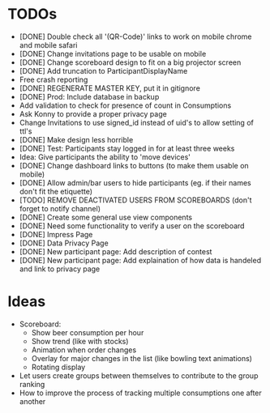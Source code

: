 # TODOs

- [DONE] Double check all '(QR-Code)' links to work on mobile chrome and mobile safari
- [DONE] Change invitations page to be usable on mobile
- [DONE] Change scoreboard design to fit on a big projector screen
- [DONE] Add truncation to ParticipantDisplayName
- Free crash reporting
- [DONE] REGENERATE MASTER KEY, put it in gitignore
- [DONE] Prod: Include database in backup
- Add validation to check for presence of count in Consumptions
- Ask Konny to provide a proper privacy page
- Change Invitations to use signed_id instead of uid's to allow setting of ttl's
- [DONE] Make design less horrible
- [DONE] Test: Participants stay logged in for at least three weeks
- Idea: Give participants the ability to 'move devices'
- [DONE] Change dashboard links to buttons (to make them usable on mobile)
- [DONE] Allow admin/bar users to hide participants (eg. if their names don't fit the etiquette)
- [TODO] REMOVE DEACTIVATED USERS FROM SCOREBOARDS (don't forget to notify channel)
- [DONE] Create some general use view components
- [DONE] Need some functionality to verify a user on the scoreboard 
- [DONE] Impress Page
- [DONE] Data Privacy Page
- [DONE] New participant page: Add description of contest
- [DONE] New participant page: Add explaination of how data is handeled and link to privacy page

# Ideas
- Scoreboard: 
    - Show beer consumption per hour
    - Show trend (like with stocks)
    - Animation when order changes
    - Overlay for major changes in the list (like bowling text animations)
    - Rotating display
- Let users create groups between themselves to contribute to the group ranking
- How to improve the process of tracking multiple consumptions one after another
